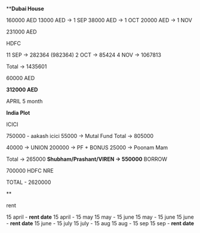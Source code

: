 ****Dubai House**

160000 AED
 13000  AED -> 1 SEP
 38000 AED -> 1 OCT
 20000 AED -> 1 NOV
 
231000 AED 

HDFC 

11 SEP -> 282364 (982364)
2 OCT -> 85424
4 NOV -> 1067813

Total -> 1435601

60000 AED

**312000 AED**


APRIL 
5 month

**India Plot**

ICICI 

750000 - aakash icici
 55000 -> Mutal Fund
Total -> 805000

 40000 -> UNION
200000 -> PF + BONUS
  25000 -> Poonam Mam
  
Total -> 265000
**Shubham/Prashant/VIREN -> 550000** BORROW

700000 HDFC NRE

TOTAL - 2620000


 **
 
 rent 
 
 15 april - **rent date** 
 15 april - 15 may
 15 may - 15 june
 15 may - 15 june
 15 june - **rent date**
 15 june - 15 july
 15 july - 15 aug
 15 aug - 15 sep
 15 sep - **rent date**
 
 